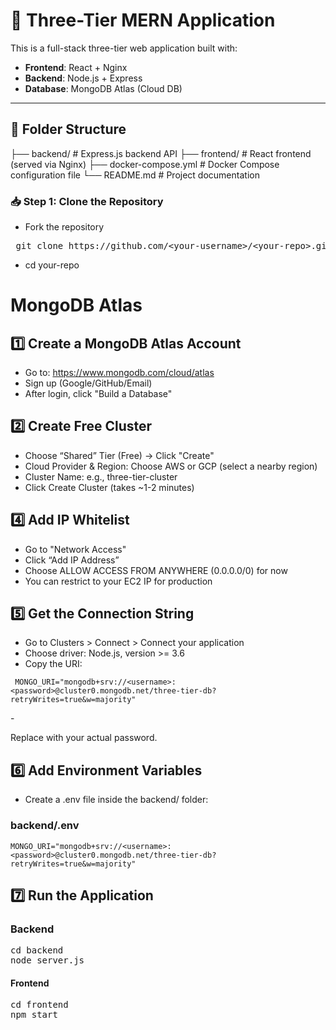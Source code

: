 # 🧱 Three-Tier MERN Application

This is a full-stack three-tier web application built with:

- **Frontend**: React + Nginx
- **Backend**: Node.js + Express
- **Database**: MongoDB Atlas (Cloud DB)

---

## 📁 Folder Structure

├── backend/ # Express.js backend API
├── frontend/ # React frontend (served via Nginx)
├── docker-compose.yml # Docker Compose configuration file
└── README.md # Project documentation

### 📥 Step 1: Clone the Repository
- Fork the repository
<pre> git clone https://github.com/&lt;your-username&gt;/&lt;your-repo&gt;.git </pre>
- cd your-repo

# MongoDB Atlas

## 1️⃣ Create a MongoDB Atlas Account
- Go to: https://www.mongodb.com/cloud/atlas
- Sign up (Google/GitHub/Email)
- After login, click "Build a Database"

## 2️⃣ Create Free Cluster
- Choose “Shared” Tier (Free) → Click "Create"
- Cloud Provider & Region: Choose AWS or GCP (select a nearby region)
- Cluster Name: e.g., three-tier-cluster
- Click Create Cluster (takes ~1-2 minutes)

## 4️⃣ Add IP Whitelist
- Go to "Network Access"
- Click “Add IP Address”
- Choose ALLOW ACCESS FROM ANYWHERE (0.0.0.0/0) for now
- You can restrict to your EC2 IP for production

## 5️⃣ Get the Connection String
- Go to Clusters > Connect > Connect your application
- Choose driver: Node.js, version >= 3.6
- Copy the URI:
<pre><code> MONGO_URI="mongodb+srv://&lt;username&gt;:&lt;password&gt;@cluster0.mongodb.net/three-tier-db?retryWrites=true&amp;w=majority" </code></pre>- 
Replace <password> with your actual password.

## 6️⃣ Add Environment Variables
- Create a .env file inside the backend/ folder:

### backend/.env
<pre><code>MONGO_URI="mongodb+srv://&lt;username&gt;:&lt;password&gt;@cluster0.mongodb.net/three-tier-db?retryWrites=true&amp;w=majority" </code></pre>

## 7️⃣ Run the Application
### Backend
<pre>cd backend
node server.js</pre>
#### Frontend

<pre>cd frontend
npm start</pre>

